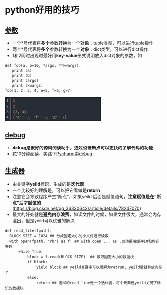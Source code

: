 # python好用的技巧
## [参数](./python.md)
 - 一个\*号代表将**多个**参数转换为一个**对象**：tuple类型，可以进行tuple操作
 - 两个\*号代表将**多个**参数转换为一个**对象**：dict类型，可以进行dict操作
 - 1和2同时出现时最好用**key-value**形式说明放入dict对象的参数，如
 ```
 def foo(a, b=10, *args, **kwargs):
    print (a)
    print (b)
    print (args)
    print (kwargs)
foo(1, 2, 3, 4, e=5, f=6, g=7)
 ```
 ![输出结果](../图片/参数.png)
## [debug](./python.md)
 - **debug是很好的源码阅读助手，通过设置断点可以更快的了解代码的功能**
 - 花10分钟阅读、实践下[Pycharm中debug](https://www.ibm.com/developerworks/cn/linux/l-cn-pythondebugger/index.html)
## [生成器](./python.md)
 - 由关键字**yeild**标识，生成的是**迭代器**
 - 一个比较好的理解是，可以把它看做是**return**
 - 注意它会导致程序产生“断点”，如果yeild 后面是赋值语句，**注意赋值是在“断点”后才赋值的**(https://blog.csdn.net/qq_36330643/article/details/78247070)
 - 最大的好处就是**避免内存浪费**，如读文件的时候，如果文件很大，通常会内存溢出，但是yeild可以优雅的解决
 ```
 def read_file(fpath): 
   BLOCK_SIZE = 1024 ## 分成固定大小的小文件进行读取
   with open(fpath, 'rb') as f: ## with open ... as ,自动采用缓冲IO和内存管理
       while True: 
           block = f.read(BLOCK_SIZE)  ## 读取固定大小的数据块
           if block: 
               yield block ## yeild关键字可以理解为retrun, yeild后就释放内存了 
           else: 
               return ## 返回的read_line是一个迭代器，每个元素是yeild关键字标识的数据块
 ```

 
